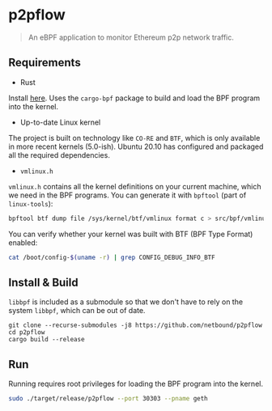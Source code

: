 # p2pflow

> An eBPF application to monitor Ethereum p2p network traffic.

## Requirements

* Rust

Install [here](https://www.rust-lang.org/tools/install). Uses the `cargo-bpf` package to build and load the BPF
program into the kernel.
* Up-to-date Linux kernel

The project is built on technology like `CO-RE` and `BTF`, which is only
available in more recent kernels (5.0-ish). Ubuntu 20.10 has configured and packaged all the required dependencies.
* `vmlinux.h`

`vmlinux.h` contains all the kernel definitions on your current machine, which we need in the BPF programs.
You can generate it with `bpftool` (part of `linux-tools`):
```bash
bpftool btf dump file /sys/kernel/btf/vmlinux format c > src/bpf/vmlinux.h
```
You can verify whether your kernel was built with BTF (BPF Type Format) enabled:

```bash
cat /boot/config-$(uname -r) | grep CONFIG_DEBUG_INFO_BTF
```
## Install & Build
`libbpf` is included as a submodule so that we don't have to rely on the system `libbpf`, which
can be out of date.
```
git clone --recurse-submodules -j8 https://github.com/netbound/p2pflow
cd p2pflow
cargo build --release
```

## Run
Running requires root privileges for loading the BPF program into the kernel.
```bash
sudo ./target/release/p2pflow --port 30303 --pname geth
```